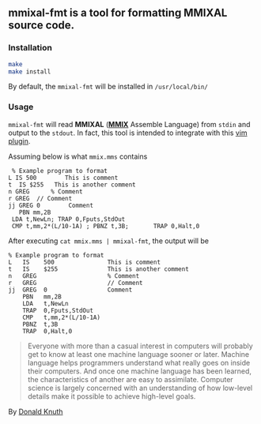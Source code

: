 ## mmixal-fmt is a tool for formatting MMIXAL source code.

### Installation

```bash
make
make install
```

By default, the `mmixal-fmt` will be installed in `/usr/local/bin/`

### Usage

`mmixal-fmt` will read **MMIXAL** ([**MMIX**](https://mmix.cs.hm.edu/index.html) Assemble Language)
from `stdin` and output to the `stdout`. In fact, this tool is intended to integrate with this [vim plugin](https://github.com/tangl163/vim-mmixal-fmt).


Assuming below is what `mmix.mms` contains

```mmix
 % Example program to format
L IS 500        This is comment
t  IS $255   This is another comment
n GREG      % Comment
r GREG  // Comment
jj GREG 0        Comment
   PBN mm,2B
 LDA t,NewLn; TRAP 0,Fputs,StdOut
 CMP t,mm,2*(L/10-1A) ; PBNZ t,3B;       TRAP 0,Halt,0
```

After executing `cat mmix.mms | mmixal-fmt`, the output will be

```mmix
% Example program to format
L   IS    500               This is comment
t   IS    $255              This is another comment
n   GREG                    % Comment
r   GREG                    // Comment
jj  GREG  0                 Comment
    PBN   mm,2B
    LDA   t,NewLn
    TRAP  0,Fputs,StdOut
    CMP   t,mm,2*(L/10-1A)
    PBNZ  t,3B
    TRAP  0,Halt,0
```

> Everyone with more than a casual interest  in computers will probably get to know
at least one machine language sooner or later.
Machine language helps programmers understand what really goes on inside their computers.
And once one machine language has been learned, the characteristics
of another are easy to assimilate.
Computer science is largely concerned with an understanding of how low-level
details make it possible to achieve high-level goals.

By [Donald Knuth](https://en.wikipedia.org/wiki/Donald_Knuth)
